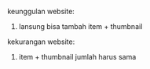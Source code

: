  keunggulan website:
 1. lansung bisa tambah item + thumbnail

 kekurangan website:
 1. item + thumbnail jumlah harus sama


